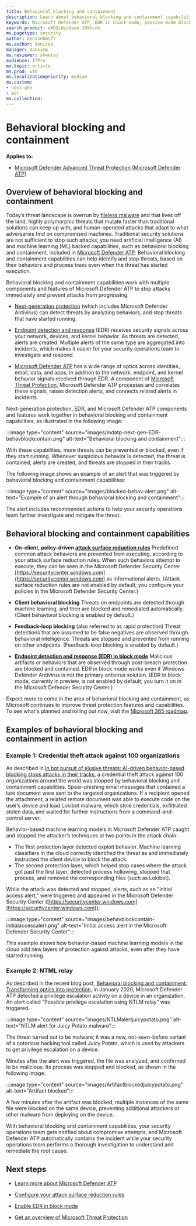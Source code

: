 ```yaml
---
title: Behavioral blocking and containment
description: Learn about behavioral blocking and containment capabilities in Microsoft Defender ATP
keywords: Microsoft Defender ATP, EDR in block mode, passive mode blocking
search.product: eADQiWindows 10XVcnh
ms.pagetype: security
author: denisebmsft
ms.author: deniseb
manager: dansimp
ms.reviewer: shwetaj
audience: ITPro 
ms.topic: article 
ms.prod: w10 
ms.localizationpriority: medium
ms.custom: 
- next-gen
- edr
ms.collection: 
---
```


# Behavioral blocking and containment

**Applies to:**

- [Microsoft Defender Advanced Threat Protection (Microsoft Defender ATP)](https://go.microsoft.com/fwlink/p/?linkid=2069559)

## Overview of behavioral blocking and containment

Today’s threat landscape is overrun by [fileless malware](https://docs.microsoft.com/windows/security/threat-protection/intelligence/fileless-threats) and that lives off the land, highly polymorphic threats that mutate faster than traditional solutions can keep up with, and human-operated attacks that adapt to what adversaries find on compromised machines. Traditional security solutions are not sufficient to stop such attacks; you need artificial intelligence (AI) and machine learning (ML) backed capabilities, such as behavioral blocking and containment, included in [Microsoft Defender ATP](https://docs.microsoft.com/windows/security). Behavioral blocking and containment capabilities can help identify and stop threats, based on their behaviors and process trees even when the threat has started execution.

Behavioral blocking and containment capabilities work with multiple components and features of Microsoft Defender ATP to stop attacks immediately and prevent attacks from progressing.

- [Next-generation protection](https://docs.microsoft.com/windows/security/threat-protection/windows-defender-antivirus/windows-defender-antivirus-in-windows-10) (which includes Microsoft Defender Antivirus) can detect threats by analyzing behaviors, and stop threats that have started running.

- [Endpoint detection and response](https://docs.microsoft.com/windows/security/threat-protection/microsoft-defender-atp/overview-endpoint-detection-response) (EDR) receives security signals across your network, devices, and kernel behavior. As threats are detected, alerts are created. Multiple alerts of the same type are aggregated into incidents, which makes it easier for your security operations team to investigate and respond.

- [Microsoft Defender ATP](https://docs.microsoft.com/windows/security/threat-protection/microsoft-defender-atp/overview-endpoint-detection-response) has a wide range of optics across identities, email, data, and apps, in addition to the network, endpoint, and kernel behavior signals received through EDR. A component of [Microsoft Threat Protection](https://docs.microsoft.com/microsoft-365/security/mtp/microsoft-threat-protection), Microsoft Defender ATP processes and correlates these signals, raises detection alerts, and connects related alerts in incidents. 

Next-generation protection, EDR, and Microsoft Defender ATP components and features work together in behavioral blocking and containment capabilities, as illustrated in the following image: 

:::image type="content" source="images/mdatp-next-gen-EDR-behavblockcontain.png" alt-text="Behavioral blocking and containment":::

With these capabilities, more threats can be prevented or blocked, even if they start running. Whenever suspicious behavior is detected, the threat is contained, alerts are created, and threats are stopped in their tracks. 

The following image shows an example of an alert that was triggered by behavioral blocking and containment capabilities:

:::image type="content" source="images/blocked-behav-alert.png" alt-text="Example of an alert through behavioral blocking and containment":::

The alert includes recommended actions to help your security operations team further investigate and mitigate the threat.

## Behavioral blocking and containment capabilities

- **On-client, policy-driven [attack surface reduction rules](https://docs.microsoft.com/windows/security/threat-protection/microsoft-defender-atp/attack-surface-reduction)** Predefined common attack behaviors are prevented from executing, according to your attack surface reduction rules. When such behaviors attempt to execute, they can be seen in the Microsoft Defender Security Center [https://securitycenter.windows.com](https://securitycenter.windows.com) as informational alerts. (Attack surface reduction rules are not enabled by default; you configure your policies in the Microsoft Defender Security Center.)

- **Client behavioral blocking** Threats on endpoints are detected through machine learning, and then are blocked and remediated automatically. (Client behavioral blocking is enabled by default.) 

- **Feedback-loop blocking** (also referred to as rapid protection) Threat detections that are assumed to be false negatives are observed through behavioral intelligence. Threats are stopped and prevented from running on other endpoints. (Feedback-loop blocking is enabled by default.) 

- **[Endpoint detection and response (EDR) in block mode](edr-in-block-mode.md)** Malicious artifacts or behaviors that are observed through post-breach protection are blocked and contained. EDR in block mode works even if Windows Defender Antivirus is not the primary antivirus solution. (EDR in block mode, currently in preview, is not enabled by default; you turn it on in the Microsoft Defender Security Center.) 

Expect more to come in the area of behavioral blocking and containment, as Microsoft continues to improve threat protection features and capabilities. To see what's planned and rolling out now, visit the [Microsoft 365 roadmap](https://www.microsoft.com/microsoft-365/roadmap).

## Examples of behavioral blocking and containment in action

### Example 1: Credential theft attack against 100 organizations

As described in [In hot pursuit of elusive threats: AI-driven behavior-based blocking stops attacks in their tracks](https://www.microsoft.com/security/blog/2019/10/08/in-hot-pursuit-of-elusive-threats-ai-driven-behavior-based-blocking-stops-attacks-in-their-tracks), a credential theft attack against 100 organizations around the world was stopped by behavioral blocking and containment capabilities. Spear-phishing email messages that contained a lure document were sent to the targeted organizations. If a recipient opened the attachment, a related remote document was able to execute code on the user’s device and load Lokibot malware, which stole credentials, exfiltrated stolen data, and waited for further instructions from a command-and-control server. 

Behavior-based machine learning models in Microsoft Defender ATP caught and stopped the attacker’s techniques at two points in the attack chain:
- The first protection layer detected exploit behavior. Machine learning classifiers in the cloud correctly identified the threat as and immediately instructed the client device to block the attack.
- The second protection layer, which helped stop cases where the attack got past the first layer, detected process hollowing, stopped that process, and removed the corresponding files (such as Lokibot). 

While the attack was detected and stopped, alerts, such as an "initial access alert," were triggered and appeared in the Microsoft Defender Security Center ([https://securitycenter.windows.com](https://securitycenter.windows.com)):

:::image type="content" source="images/behavblockcontain-initialaccessalert.png" alt-text="Initial access alert in the Microsoft Defender Security Center":::

This example shows how behavior-based machine learning models in the cloud add new layers of protection against attacks, even after they have started running.

### Example 2: NTML relay

As described in the recent blog post, [Behavioral blocking and containment: Transforming optics into protection](https://www.microsoft.com/security/blog/2020/03/09/behavioral-blocking-and-containment-transforming-optics-into-protection), in January 2020, Microsoft Defender ATP detected a privilege escalation activity on a device in an organization. An alert called “Possible privilege escalation using NTLM relay” was triggered.

:::image type="content" source="images/NTLMalertjuicypotato.png" alt-text="NTLM alert for Juicy Potato malware":::

The threat turned out to be malware; it was a new, not-seen-before variant of a notorious hacking tool called Juicy Potato, which is used by attackers to get privilege escalation on a device. 

Minutes after the alert was triggered, the file was analyzed, and confirmed to be malicious. Its process was stopped and blocked, as shown in the following image:

:::image type="content" source="images/Artifactblockedjuicypotato.png" alt-text="Artifact blocked":::

A few minutes after the artifact was blocked, multiple instances of the same file were blocked on the same device, preventing additional attackers or other malware from deploying on the device. 

With behavioral blocking and containment capabilities, your security operations team gets notified about compromise attempts, and Microsoft Defender ATP automatically contains the incident while your security operations team performs a thorough investigation to understand and remediate the root cause. 


## Next steps

- [Learn more about Microsoft Defender ATP](https://docs.microsoft.com/windows/security/threat-protection/microsoft-defender-atp/overview-endpoint-detection-response)

- [Configure your attack surface reduction rules](attack-surface-reduction.md)

- [Enable EDR in block mode](edr-in-block-mode.md)

- [Get an overview of Microsoft Threat Protection](https://docs.microsoft.com/microsoft-365/security/mtp/microsoft-threat-protection)